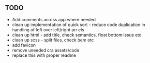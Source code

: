 ## TODO

- Add comments across app where needed
- clean up implementation of quick sort - reduce code duplication
 in handling of left over left/right arr els
- clean up html - add title, check semantics, float bottom issue etc
- clean up scss - split files, check bem etc
- add favicon
- remove uneeded cra assets/code
- replace this with proper readme